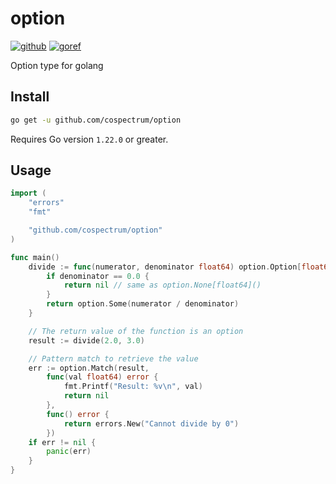 # option

[![github]](https://github.com/cospectrum/option)
[![goref]](https://pkg.go.dev/github.com/cospectrum/option)

[github]: https://img.shields.io/badge/github-cospectrum/option-8da0cb?logo=github
[goref]: https://pkg.go.dev/badge/github.com/cospectrum/option

Option type for golang

## Install
```sh
go get -u github.com/cospectrum/option
```
Requires Go version `1.22.0` or greater.

## Usage
```go
import (
	"errors"
	"fmt"

	"github.com/cospectrum/option"
)

func main()
	divide := func(numerator, denominator float64) option.Option[float64] {
		if denominator == 0.0 {
			return nil // same as option.None[float64]()
		}
		return option.Some(numerator / denominator)
	}

	// The return value of the function is an option
	result := divide(2.0, 3.0)

	// Pattern match to retrieve the value
	err := option.Match(result,
		func(val float64) error {
			fmt.Printf("Result: %v\n", val)
			return nil
		},
		func() error {
			return errors.New("Cannot divide by 0")
		})
	if err != nil {
		panic(err)
	}
}
```
